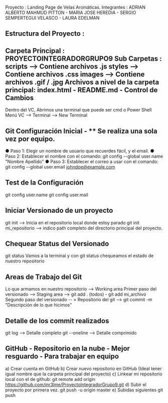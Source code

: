 Proyecto    : Landing Page de Velas Aromáticas.
Integrantes : ADRIAN ALBERTO MAHMUD PITTON - MARIA JOSE HEREDIA - SERGIO SEMPERTEGUI VELASCO - LAURA EDELMAN

Estructura  del Proyecto :
--------------------------
Carpeta Principal : PROYECTOINTEGRADORGRUPO9
Sub Carpetas      : scripts --> Contiene archivos .js
                    styles  --> Contiene archivos .css
                    images  --> Contiene archivos .gif / .jpg
Archivos a nivel de la carpeta principal:
                    index.html - README.md - 
Control de Cambios
------------------
Dentro del VC, Abrimos una terminal que puede ser cmd o Power Shell
Menú VC --> Terminal --> New Terminal

Git
Configuración Inicial - ** Se realiza una sola vez por equipo.
---------------------
● Paso 1: Elegir un nombre de usuario que recuerdes fácil, y el email. 
● Paso 2: Establecer el nombre con el comando: git config --global user.name "Nombre Apellido"
● Paso 3: Establecer el correo a usar con el comando: git config --global user.email johndoe@example.com

Test de la Configuración
-------------------------
git config user.name
git config user.mail

Iniciar Versionado de un proyecto
---------------------------------
git init --> Inicia en el repositorio local donde estoy parado
git init mi_repositorio --> indico path completo del directorio principal del proyecto.

Chequear Status del Versionado
------------------------------
git status
Vamos a la terminal y con git status chequeamos el estado de nuestro repositorio

Areas de Trabajo del Git
------------------------
Lo que armamos en nuestro repositorio --> Working area
Primer paso del versionado --> Staging area --> git add . (todos) - git add mi_archivo
Segundo paso del versionado -- > Repositorio del git --> git commit -m "Descripción de lo que hicimos"

Detalle de los commit realizados
--------------------------------
git log --> Detalle completo
git --oneline --> Detalle comprimido

GitHub - Repositorio en la nube - Mejor resguardo - Para trabajar en equipo
----------------------------------------------------------------------------
a) Crear cuenta en GitHub
b) Crear nuevo repositorio en GitHub (Ideal tener igual nombre que la carpeta principal del proyecto)
c) Linkear mi repositorio local con el de github:
git remote add origin https://github.com/inr3lme/ProyectoIntegradorGrupo9.git
d) Subir el proyecto por primera vez.
git push -u origin master
e) Subidas siguientes
git push

